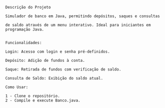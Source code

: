     Descrição do Projeto
    
    Simulador de banco em Java, permitindo depósitos, saques e consultas 
    
    de saldo através de um menu interativo. Ideal para iniciantes em programação Java.

    
    Funcionalidades:
    
    Login: Acesso com login e senha pré-definidos.
    
    Depósito: Adição de fundos à conta.
    
    Saque: Retirada de fundos com verificação de saldo.
    
    Consulta de Saldo: Exibição do saldo atual.
    
    Como Usar:

    1 - Clone o repositório.
    2 - Compile e execute Banco.java.
